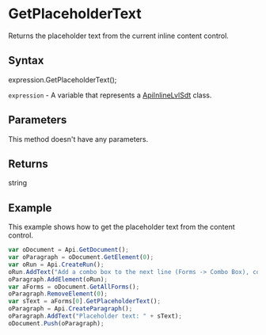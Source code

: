 # GetPlaceholderText

Returns the placeholder text from the current inline content control.

## Syntax

expression.GetPlaceholderText();

`expression` - A variable that represents a [ApiInlineLvlSdt](../ApiInlineLvlSdt.md) class.

## Parameters

This method doesn't have any parameters.

## Returns

string

## Example

This example shows how to get the placeholder text from the content control.

```javascript
var oDocument = Api.GetDocument();
var oParagraph = oDocument.GetElement(0);
var oRun = Api.CreateRun();
oRun.AddText("Add a combo box to the next line (Forms -> Combo Box), copy the macro above (without the first and last two lines) and run it (Plugins -> Macros).");
oParagraph.AddElement(oRun);
var aForms = oDocument.GetAllForms();
oParagraph.RemoveElement(0);
var sText = aForms[0].GetPlaceholderText();
oParagraph = Api.CreateParagraph();
oParagraph.AddText("Placeholder text: " + sText);
oDocument.Push(oParagraph);
```
